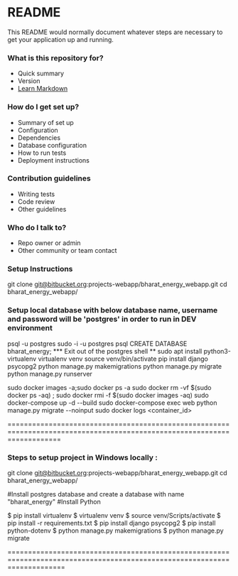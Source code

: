 # README #

This README would normally document whatever steps are necessary to get your application up and running.

### What is this repository for? ###

* Quick summary
* Version
* [Learn Markdown](https://bitbucket.org/tutorials/markdowndemo)

### How do I get set up? ###

* Summary of set up
* Configuration
* Dependencies
* Database configuration
* How to run tests
* Deployment instructions

### Contribution guidelines ###

* Writing tests
* Code review
* Other guidelines

### Who do I talk to? ###

* Repo owner or admin
* Other community or team contact

### Setup Instructions

git clone git@bitbucket.org:projects-webapp/bharat_energy_webapp.git
cd bharat_energy_webapp/

### Setup local database with below database name, username and password will be 'postgres' in order to run in DEV environment
psql -u postgres
sudo -i -u postgres
    psql
    CREATE DATABASE bharat_energy;
*** Exit out of the postgres shell **
sudo apt install python3-virtualenv
virtualenv venv
source venv/bin/activate
pip install django psycopg2
python manage.py makemigrations
python manage.py migrate
python manage.py runserver

sudo docker images -a;sudo docker ps -a
sudo docker rm -vf $(sudo docker ps -aq) ; sudo docker rmi -f $(sudo docker images -aq)
sudo docker-compose up -d --build
sudo docker-compose exec web python manage.py migrate --noinput
sudo docker logs <container_id>

=========================================================================================================================
### Steps to setup project in Windows locally :
git clone git@bitbucket.org:projects-webapp/bharat_energy_webapp.git
cd bharat_energy_webapp/

#Install postgres database and create a database with name "bharat_energy"
#Install Python

$ pip install virtualenv
$ virtualenv venv
$ source venv/Scripts/activate
$ pip install -r requirements.txt
$ pip install django psycopg2
$ pip install python-dotenv
$ python manage.py makemigrations
$ python manage.py migrate

==========================================================================================================================




